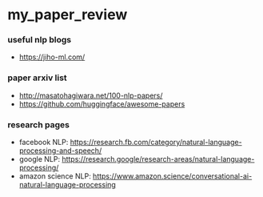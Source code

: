 # my_paper_review

### useful nlp blogs

- https://jiho-ml.com/

### paper arxiv list 

- http://masatohagiwara.net/100-nlp-papers/
- https://github.com/huggingface/awesome-papers


### research pages

- facebook NLP: https://research.fb.com/category/natural-language-processing-and-speech/
- google NLP: https://research.google/research-areas/natural-language-processing/
- amazon science NLP: https://www.amazon.science/conversational-ai-natural-language-processing
